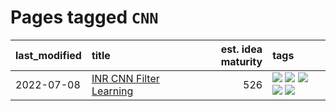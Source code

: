 # Pages tagged `CNN`

|last_modified|title|est. idea maturity|tags
|:---|:---|---:|:---|
|2022-07-08|[INR CNN Filter Learning](../INR_CNN_filter_learning.md)|526|[![](https://img.shields.io/badge/tag-CNN-3c7f53)](../tags/CNN.md) [![](https://img.shields.io/badge/tag-INR-22d494)](../tags/INR.md) [![](https://img.shields.io/badge/tag-deep_learning-90446b)](../tags/deep_learning.md) [![](https://img.shields.io/badge/tag-experimental-4bcfd8)](../tags/experimental.md) [![](https://img.shields.io/badge/tag-filter_learning-35d2ce)](../tags/filter_learning.md)|